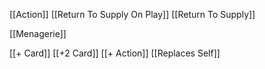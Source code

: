 [[Action]]
[[Return To Supply On Play]]
[[Return To Supply]]

[[Menagerie]]

[[+ Card]]
[[+2 Card]]
[[+ Action]]
[[Replaces Self]]